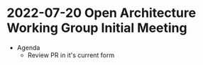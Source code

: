 # 2022-07-20 Open Architecture Working Group Initial Meeting

- Agenda
  - Review PR in it's current form